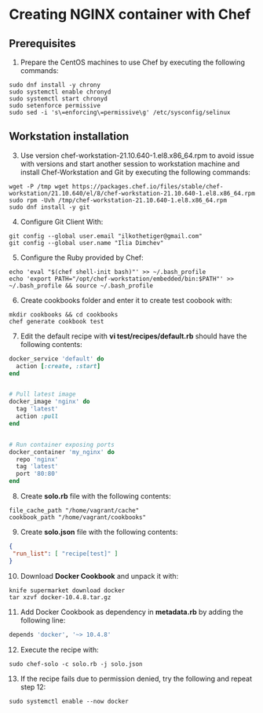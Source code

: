 # Creating NGINX container with Chef


## Prerequisites
1. Prepare the CentOS machines to use Chef by executing the following commands:
``` shell
sudo dnf install -y chrony
sudo systemctl enable chronyd
sudo systemctl start chronyd
sudo setenforce permissive
sudo sed -i 's\=enforcing\=permissive\g' /etc/sysconfig/selinux
```

## Workstation installation
3. Use version chef-workstation-21.10.640-1.el8.x86_64.rpm to avoid issue with versions and start another session to workstation machine and install Chef-Workstation and Git by executing the following commands:
``` shell
wget -P /tmp wget https://packages.chef.io/files/stable/chef-workstation/21.10.640/el/8/chef-workstation-21.10.640-1.el8.x86_64.rpm
sudo rpm -Uvh /tmp/chef-workstation-21.10.640-1.el8.x86_64.rpm
sudo dnf install -y git
```

4. Configure Git Client With:
``` shell
git config --global user.email "ilkothetiger@gmail.com"
git config --global user.name "Ilia Dimchev"
```

5. Configure the Ruby provided by Chef:
``` shell
echo 'eval "$(chef shell-init bash)"' >> ~/.bash_profile
echo 'export PATH="/opt/chef-workstation/embedded/bin:$PATH"' >> ~/.bash_profile && source ~/.bash_profile
```

6. Create cookbooks folder and enter it to create test coobook with:
``` shell
mkdir cookbooks && cd cookbooks
chef generate cookbook test
```

7. Edit the default recipe with **vi test/recipes/default.rb** should have the following contents:
``` ruby
docker_service 'default' do
  action [:create, :start]
end


# Pull latest image
docker_image 'nginx' do
  tag 'latest'
  action :pull
end


# Run container exposing ports
docker_container 'my_nginx' do
  repo 'nginx'
  tag 'latest'
  port '80:80'
end
```

8. Create **solo.rb** file with the following contents:
``` shell
file_cache_path "/home/vagrant/cache"
cookbook_path "/home/vagrant/cookbooks"
```

9. Create **solo.json** file with the following contents:
``` json
{
 "run_list": [ "recipe[test]" ]
}
```

10. Download **Docker Cookbook** and unpack it with:
``` shell
knife supermarket download docker
tar xzvf docker-10.4.8.tar.gz
```

11. Add Docker Cookbook as dependency in **metadata.rb** by adding the following line:
``` ruby
depends 'docker', '~> 10.4.8'
```

12. Execute the recipe with:
``` shell
sudo chef-solo -c solo.rb -j solo.json
```

13. If the recipe fails due to permission denied, try the following and repeat step 12:
```
sudo systemctl enable --now docker
```